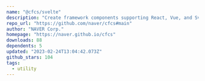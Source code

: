 ```yaml
---
name: "@cfcs/svelte"
description: "Create framework components supporting React, Vue, and Svelte."
repo_url: "https://github.com/naver/cfcs#main"
author: "NAVER Corp."
homepage: "https://naver.github.io/cfcs"
downloads: 88
dependents: 5
updated: "2023-02-24T13:04:42.073Z"
github_stars: 104
tags: 
  - utility
---
```


